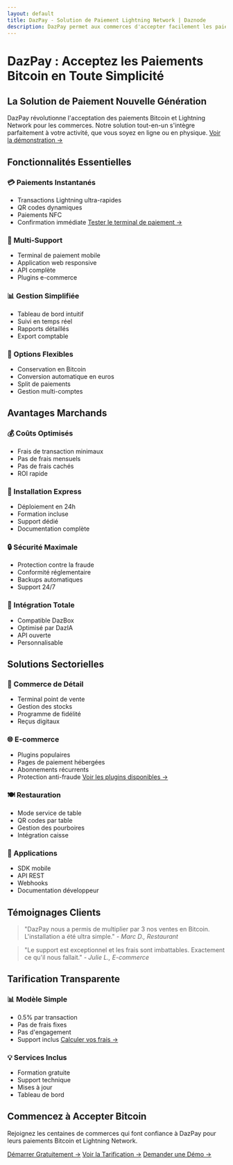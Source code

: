 ```yaml
---
layout: default
title: DazPay - Solution de Paiement Lightning Network | Daznode
description: DazPay permet aux commerces d'accepter facilement les paiements Bitcoin et Lightning Network. Solution complète, sécurisée et sans configuration technique.
---
```


# DazPay : Acceptez les Paiements Bitcoin en Toute Simplicité

## La Solution de Paiement Nouvelle Génération

DazPay révolutionne l'acceptation des paiements Bitcoin et Lightning Network pour les commerces. Notre solution tout-en-un s'intègre parfaitement à votre activité, que vous soyez en ligne ou en physique. [Voir la démonstration →](https://dazno.de/dazpay-demo)

## Fonctionnalités Essentielles

### 💳 Paiements Instantanés
- Transactions Lightning ultra-rapides
- QR codes dynamiques
- Paiements NFC
- Confirmation immédiate
[Tester le terminal de paiement →](https://dazno.de/dazpay-terminal)

### 📱 Multi-Support
- Terminal de paiement mobile
- Application web responsive
- API complète
- Plugins e-commerce

### 📊 Gestion Simplifiée
- Tableau de bord intuitif
- Suivi en temps réel
- Rapports détaillés
- Export comptable

### 🔄 Options Flexibles
- Conservation en Bitcoin
- Conversion automatique en euros
- Split de paiements
- Gestion multi-comptes

## Avantages Marchands

### 💰 Coûts Optimisés
- Frais de transaction minimaux
- Pas de frais mensuels
- Pas de frais cachés
- ROI rapide

### 🚀 Installation Express
- Déploiement en 24h
- Formation incluse
- Support dédié
- Documentation complète

### 🔒 Sécurité Maximale
- Protection contre la fraude
- Conformité réglementaire
- Backups automatiques
- Support 24/7

### 🤝 Intégration Totale
- Compatible DazBox
- Optimisé par DazIA
- API ouverte
- Personnalisable

## Solutions Sectorielles

### 🏪 Commerce de Détail
- Terminal point de vente
- Gestion des stocks
- Programme de fidélité
- Reçus digitaux

### 🌐 E-commerce
- Plugins populaires
- Pages de paiement hébergées
- Abonnements récurrents
- Protection anti-fraude
[Voir les plugins disponibles →](https://dazno.de/dazpay-plugins)

### 🍽️ Restauration
- Mode service de table
- QR codes par table
- Gestion des pourboires
- Intégration caisse

### 📱 Applications
- SDK mobile
- API REST
- Webhooks
- Documentation développeur

## Témoignages Clients

> "DazPay nous a permis de multiplier par 3 nos ventes en Bitcoin. L'installation a été ultra simple."
> *- Marc D., Restaurant*

> "Le support est exceptionnel et les frais sont imbattables. Exactement ce qu'il nous fallait."
> *- Julie L., E-commerce*

## Tarification Transparente

### 📊 Modèle Simple
- 0.5% par transaction
- Pas de frais fixes
- Pas d'engagement
- Support inclus
[Calculer vos frais →](https://dazno.de/pricing-calculator)

### 💡 Services Inclus
- Formation gratuite
- Support technique
- Mises à jour
- Tableau de bord

## Commencez à Accepter Bitcoin

Rejoignez les centaines de commerces qui font confiance à DazPay pour leurs paiements Bitcoin et Lightning Network.

[Démarrer Gratuitement →](https://dazno.de/register)
[Voir la Tarification →](https://dazno.de/pricing)
[Demander une Démo →](https://dazno.de/book-demo) 